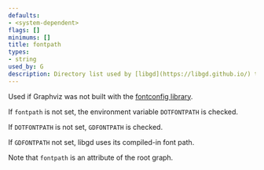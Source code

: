```yaml
---
defaults:
- <system-dependent>
flags: []
minimums: []
title: fontpath
types:
- string
used_by: G
description: Directory list used by [libgd](https://libgd.github.io/) to search for bitmap fonts
---
```

Used if Graphviz was not built with the [fontconfig
library](https://www.freedesktop.org/wiki/Software/fontconfig/).

If `fontpath` is not set, the environment
variable `DOTFONTPATH` is checked.

If `DOTFONTPATH` is not set, `GDFONTPATH` is checked.

If `GDFONTPATH` not set, libgd uses its compiled-in font path.

Note that `fontpath` is an attribute of the root graph.
